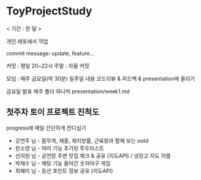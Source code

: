 # ToyProjectStudy

< 기간 : 한 달 >

개인 레포에서 작업

commit message: update, feature...

커밋 : 평일 20~22시
주말 : 자율 커밋

모임 : 매주 금요일(약 30분)
일주일 내용 코드리뷰 & 피드백 & presentation에 올리기

금요일 발표
매주 폴더 하나씩
presentation/week1.md

## 첫주차 토이 프로젝트 진척도

progress에 매일 간단하게 잔디심기

- 강연주 님 - 몸무게, 체중, 체지방률, 근육량과 함께 보는 ootd
- 한소영 님 - 여러 기능 추가된 투두리스트
- 선지원 님 - 공연장 주변 맛집 체크 & 공유 (지도API) / 냉장고 지도 어플
- 박채수 님 - 채팅 기능 들어간 숫자야구 게임
- 최혜미 님 - 등산 포인트 정보 공유 (지도API)
